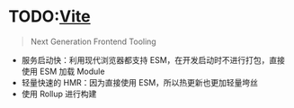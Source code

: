 # TODO:[Vite](https://vitejs.dev/)

> Next Generation Frontend Tooling

- 服务启动快：利用现代浏览器都支持 ESM，在开发启动时不进行打包，直接使用 ESM 加载 Module
- 轻量快速的 HMR：因为直接使用 ESM，所以热更新也更加轻量垮丝
- 使用 Rollup 进行构建
